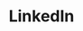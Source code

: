 ---
title: "LinkedIn"
weight: 6
description: "My connections and interests in the social world"
link: "https://www.linkedin.com/in/yash-n-patel/"
---